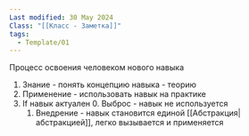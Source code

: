 ```yaml
---
Last modified: 30 May 2024
Class: "[[Класс - Заметка]]"
tags:
  - Template/01
---
```

Процесс освоения человеком нового навыка

1. Знание - понять концепцию навыка - теорию
2. Применение - использовать навык на практике
3. If навык актуален
	0. Выброс - навык не используется
	1. Внедрение - навык становится единой [[Абстракция|абстракцией]], легко вызывается и применяется
